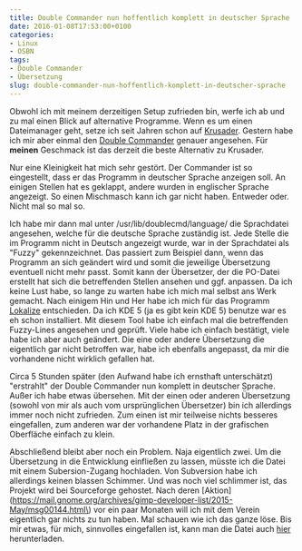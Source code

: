 ```yaml
---
title: Double Commander nun hoffentlich komplett in deutscher Sprache
date: 2016-01-08T17:53:00+0100
categories:
- Linux
- OSBN
tags:
- Double Commander
- Übersetzung
slug: double-commander-nun-hoffentlich-komplett-in-deutscher-sprache
---
```

Obwohl ich mit meinem derzeitigen Setup zufrieden bin, werfe ich ab und zu mal einen Blick auf alternative Programme. Wenn es um einen Dateimanager geht, setze ich seit Jahren schon auf [Krusader](http://www.krusader.org "Krusader"). Gestern habe ich mir aber einmal den [Double Commander](http://doublecmd.sourceforge.net "Double Commander") genauer angesehen. Für **meinen** Geschmack ist das derzeit die beste Alternativ zu Krusader.

Nur eine Kleinigkeit hat mich sehr gestört. Der Commander ist so eingestellt, dass er das Programm in deutscher Sprache anzeigen soll. An einigen Stellen hat es geklappt, andere wurden in englischer Sprache angezeigt. So einen Mischmasch kann ich gar nicht haben. Entweder oder. Nicht mal so mal so.

Ich habe mir dann mal unter /usr/lib/doublecmd/language/ die Sprachdatei angesehen, welche für die deutsche Sprache zuständig ist. Jede Stelle die im Programm nicht in Deutsch angezeigt wurde, war in der Sprachdatei als "Fuzzy" gekennzeichnet. Das passiert zum Beispiel dann, wenn das Programm an sich geändert wird und somit die jeweilige Übersetzung eventuell nicht mehr passt. Somit kann der Übersetzer, der die PO-Datei erstellt hat sich die betreffenden Stellen ansehen und ggf. anpassen. Da ich keine Lust habe, so lange zu warten habe ich mich mal selbst ans Werk gemacht. Nach einigem Hin und Her habe ich mich für das Programm [Lokalize](https://userbase.kde.org/Lokalize "Lokalize") entschieden. Da ich KDE 5 (ja es gibt kein KDE 5) benutze war es eh schon installiert. Mit diesem Tool habe ich einfach mal die betreffenden Fuzzy-Lines angesehen und geprüft. Viele habe ich einfach bestätigt, viele habe ich aber auch geändert. Die eine oder andere Übersetzung die eigentlich gar nicht betroffen war, habe ich ebenfalls angepasst, da mir die vorhandene nicht wirklich gefallen hat.

Circa 5 Stunden später (den Aufwand habe ich ernsthaft unterschätzt) "erstrahlt" der Double Commander nun komplett in deutscher Sprache. Außer ich habe etwas übersehen. Mit der einen oder anderen Übersetzung (sowohl von mir als auch vom ursprünglichen Übersetzer) bin ich allerdings immer noch nicht zufrieden. Zum einen ist mir teilweise nichts besseres eingefallen, zum anderen war der vorhandene Platz in der grafischen Oberfläche einfach zu klein.

Abschließend bleibt aber noch ein Problem. Naja eigentlich zwei. Um die Übersetzung in die Entwicklung einfließen zu lassen, müsste ich die Datei mit einem Subersion-Zugang hochladen. Von Subversion habe ich allerdings keinen blassen Schimmer. Und was noch viel schlimmer ist, das Projekt wird bei Sourceforge gehostet. Nach deren [Aktion](https://mail.gnome.org/archives/gimp-developer-list/2015-May/msg00144.html\) vor ein paar Monaten will ich mit dem Verein eigentlich gar nichts zu tun haben. Mal schauen wie ich das ganze löse. Bis mir etwas, für mich, sinnvolles eingefallen ist, kann man die Datei auch [hier]("https://copy.com/ZccL3w4LcjiAQQDt) herunterladen.
